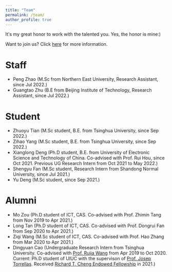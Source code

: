 ```yaml
---
title: "Team"
permalink: /team/
author_profile: true
---
```


It's my great honor to work with the talented you. Yes, the honor is mine:)

Want to join us? Click [here](../pages/recruiting) for more information.

# Staff

+ Peng Zhao (M.Sc from Northern East University, Research Assistant, since Jul 2022.)
+ Guangtao Zhu (B.E from Beijing Institute of Technology, Research Assistant, since Jul 2022.)


# Student

+ Zhuoyu Tian (M.Sc student, B.E. from Tsinghua University, since Sep 2022.)
+ Zihao Yang (M.Sc student, B.E. from Tsinghua University, since Sep 2022.)
+ Xianglong Deng (Ph.D student, B.E. from University of Electronic Science and Technology of China. Co-advised with Prof. Rui Hou, since Oct 2021. Previous UG Research Intern from Oct 2021 to May 2022.)
+ Shengyu Fan (M.Sc student, Research Intern from Shandong Normal University, since Jul 2021.)
+ Yu Deng (M.Sc student, since Sep 2021.)

# Alumni

+ Mo Zou (Ph.D student of ICT, CAS. Co-advised with Prof. Zhimin Tang from Nov 2019 to Apr 2021.)
+ Long Tan (Ph.D student of ICT, CAS. Co-advised with Prof. Dongrui Fan from Sep 2020 to Apr 2021.)
+ Ziqi Wang (M.Sc student of ICT, CAS. Co-advised with Prof. Hao Zhang from Mar 2020 to Apr 2021.)
+ Dingyuan Cao (Undergraduate Research Intern from Tsinghua University. Co-advised with [Prof. Rujia Wang](https://www.iit.edu/directory/people/rujia-wang) from Apr 2019 to Oct 2020. Current: Ph.D student of UIUC with the supervison of [Prof. Josep Torrellas](http://iacoma.cs.uiuc.edu/josep/torrellas.html). Received [Richard T. Cheng Endowed Fellowship](https://cs.illinois.edu/about/awards/graduate-fellowships-awards/richard-t-cheng-endowed-fellowship) in 2021.) 
